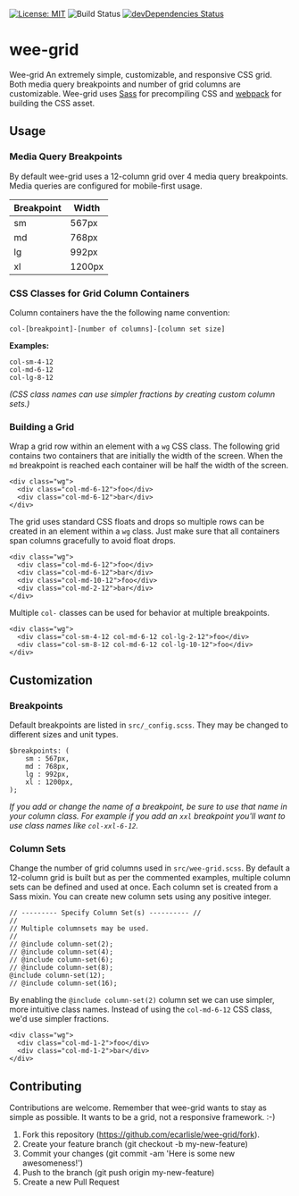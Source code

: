 [![License: MIT](https://img.shields.io/badge/License-MIT-yellow.svg)](https://opensource.org/licenses/MIT) ![Build Status](https://img.shields.io/circleci/project/github/RedSparr0w/node-csgo-parser.svg) [![devDependencies Status](https://david-dm.org/dwyl/hapi-auth-jwt2/dev-status.svg)](https://david-dm.org/dwyl/hapi-auth-jwt2?type=dev)

# wee-grid
Wee-grid An extremely simple, customizable, and responsive CSS grid. Both media query breakpoints and number of grid columns are customizable. Wee-grid uses [Sass](http://sass-lang.com/) for precompiling CSS and [webpack](https://webpack.js.org/) for building the CSS asset.

## Usage

### Media Query Breakpoints
By default wee-grid uses a 12-column grid over 4 media query breakpoints. Media queries are configured for mobile-first usage.

| Breakpoint | Width  |
|------------|--------|
| sm         | 567px  |
| md         | 768px  |
| lg         | 992px  |
| xl         | 1200px |

### CSS Classes for Grid Column Containers

Column containers have the the following name convention:

`col-[breakpoint]-[number of columns]-[column set size]`

**Examples:**

```
col-sm-4-12
col-md-6-12
col-lg-8-12
```

_(CSS class names can use simpler fractions by creating custom column sets.)_


### Building a Grid

Wrap a grid row within an element with a `wg` CSS class.  The following grid contains two containers that are initially the width of the screen. When the `md` breakpoint is reached each container will be half the width of the screen.

```
<div class="wg">
  <div class="col-md-6-12">foo</div>
  <div class="col-md-6-12">bar</div>
</div>

```

The grid uses standard CSS floats and drops so multiple rows can be created in an element within a `wg` class. Just make sure that all containers span columns gracefully to avoid float drops.

```
<div class="wg">
  <div class="col-md-6-12">foo</div>
  <div class="col-md-6-12">bar</div>
  <div class="col-md-10-12">foo</div>
  <div class="col-md-2-12">bar</div>
</div>

```

Multiple `col-` classes can be used for behavior at multiple breakpoints.

```
<div class="wg">
  <div class="col-sm-4-12 col-md-6-12 col-lg-2-12">foo</div>
  <div class="col-sm-8-12 col-md-6-12 col-lg-10-12">foo</div>
</div>

```
## Customization

### Breakpoints
Default breakpoints are listed in `src/_config.scss`. They may be changed to different sizes and unit types.

```
$breakpoints: (
	sm : 567px,
	md : 768px,
	lg : 992px,
	xl : 1200px,
);
```

_If you add or change the name of a breakpoint, be sure to use that name in your column class. For example if you add an `xxl` breakpoint you'll want to use class names like `col-xxl-6-12`._

### Column Sets

Change the number of grid columns used in `src/wee-grid.scss`. By default a 12-column grid is built but as per the commented examples, multiple column sets can be defined and used at once. Each column set is created from a Sass mixin. You can create new column sets using any positive integer.

```
// --------- Specify Column Set(s) ---------- //
//
// Multiple columnsets may be used.
//
// @include column-set(2);
// @include column-set(4);
// @include column-set(6);
// @include column-set(8);
@include column-set(12);
// @include column-set(16);
```

By enabling the `@include column-set(2)` column set we can use simpler, more intuitive class names.  Instead of using the `col-md-6-12` CSS class, we'd use simpler fractions.

```
<div class="wg">
  <div class="col-md-1-2">foo</div>
  <div class="col-md-1-2">bar</div>
</div>

```

## Contributing

Contributions are welcome. Remember that wee-grid wants to stay as simple as possible. It wants to be a grid, not a responsive framework. :-)

1. Fork this repository (https://github.com/ecarlisle/wee-grid/fork).
2. Create your feature branch (git checkout -b my-new-feature)
3. Commit your changes (git commit -am 'Here is some new awesomeness!')
4. Push to the branch (git push origin my-new-feature)
5. Create a new Pull Request
